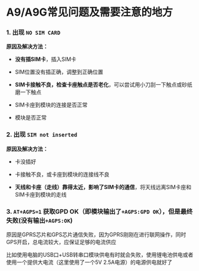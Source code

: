 
A9/A9G常见问题及需要注意的地方
===============



### 1. 出现 `NO SIM CARD`

**原因及解决方法：**

* **没有插SIM卡**，插入SIM卡

* SIM位置没有插正确，调整到正确位置

* **SIM卡接触不良，检查卡座触点是否老化**，可以尝试用小刀刮一下触点或砂纸磨一下触点

* SIM卡座到模块的连接是否正常

* 模块是否正常



### 2. 出现 `SIM not inserted`

**原因及解决方法：**

* 卡没插好

* 卡接触不良，或卡座到模块的连接线不良

* **天线和卡座（走线）靠得太近，影响了SIM卡的通信**，将天线远离SIM卡座和SIM卡座到模块的走线



### 3. `AT+AGPS=1` 获取GPD OK（即模块输出了`+AGPS:GPD OK`），但是最终失败(没有输出`+AGPS:OK`)

原因是GPRS芯片和GPS芯片通信失败，因为GPRS刚刚在进行联网操作，同时GPS开启，总电流较大，应保证足够的电流供应

比如使用电脑的USB口+USB转串口模块供电有时就会失败，使用锂电池供电或者使用一个提供大电流（这里使用了一个5V 2.5A电源）的电源供电就好了